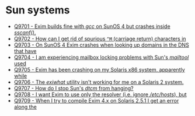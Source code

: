 Sun systems
====

- [Q9701 - Exim builds fine with *gcc* on SunOS 4 but crashes inside *sscanf()*.](Q9701)
- [Q9702 - How can I get rid of spurious `^M` (carriage return) characters in](Q9702)
- [Q9703 - On SunOS 4 Exim crashes when looking up domains in the DNS that have](Q9703)
- [Q9704 - I am experiencing mailbox locking problems with Sun's *mailtool* used](Q9704)
- [Q9705 - Exim has been crashing on my Solaris x86 system, apparently while](Q9705)
- [Q9706 - The *exiwhat* utility isn't working for me on a Solaris 2 system.](Q9706)
- [Q9707 - How do I stop Sun's *dtcm* from hanging?](Q9707)
- [Q9708 - I want Exim to use only the resolver (i.e. ignore */etc/hosts*), but](Q9708)
- [Q9709 - When I try to compile Exim 4.x on Solaris 2.5.1 I get an error along the](Q9709)
